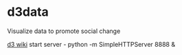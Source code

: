d3data
======

Visualize data to promote social change

[d3 wiki](https://github.com/mbostock/d3/wiki)
start server - python -m SimpleHTTPServer 8888 &
